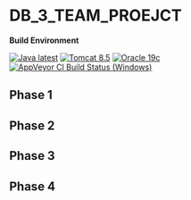 # DB_3_TEAM_PROEJCT
**Build Environment**

[![Java latest](https://img.shields.io/badge/java-latest-informational)](http://java.oracle.com)
[![Tomcat 8.5](https://img.shields.io/badge/Tomcat-8.5-informational)](https://tomcat.apache.org/download-80.cgi)
[![Oracle 19c](https://img.shields.io/badge/Oracle-19c-informational)](https://www.oracle.com/database/technologies)
[![AppVeyor CI Build Status (Windows)](https://img.shields.io/appveyor/build/parrt/antlr4?label=Windows)](https://ci.appveyor.com/project/parrt/antlr4) 

## Phase 1


## Phase 2


## Phase 3


## Phase 4
